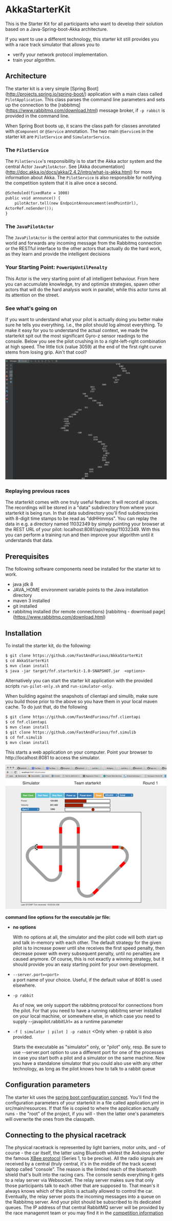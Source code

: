 # AkkaStarterKit
This is the Starter Kit for all participants who want to develop their solution based on a Java-Spring-boot-Akka architecture.

If you want to use a different technology, this starter kit still provides you with a race track simulator that allows you to

 - verify your network protocol implementation.
 - train your algorithm.

## Architecture
The starter kit is a very simple [Spring Boot] (http://projects.spring.io/spring-boot/) application with a main class
called ```PilotApplication```. This class parses the command line parameters and sets up the connection to the 
[rabbitmq] (https://www.rabbitmq.com/download.html) message broker, if ```-p rabbit``` is provided in the command line. 

When Spring Boot boots up, it scans the class path for classes annotated with ```@Component``` or ```@Service``` annotation.
The two main ```@Service```s in the starter kit are ```PilotService``` and ```SimulatorService```.
 
### The ```PilotService```
The ```PilotService```'s responsibility is to start the Akka actor system and the central Actor ```JavaPilotActor```.
See [Akka documentation] (http://doc.akka.io/docs/akka/2.4.2/intro/what-is-akka.html) for more information about Akka. 
The ```PilotService``` is also responsible for notifying the competition system that it is alive once a second.

    @Scheduled(fixedRate = 1000)
    public void announce() {
        pilotActor.tell(new EndpointAnnouncement(endPointUrl), ActorRef.noSender());
    }
  

### The ```JavaPilotActor```
The ```JavaPilotActor``` is the central actor that communicates to the outside world and forwards any incoming message
from the Rabbitmq connection or the RESTful interface to the other actors that actually do the hard work, 
as they learn and provide the intelligent decisions

### Your Starting Point: ```PowerUpUntilPenalty``` 
This Actor is the very starting point of all intelligent behaviour. From here you can accumulate knowledge, try and optimize strategies, spawn other actors that will do the hard analysis work in parallel, while this actor turns all its attention on the street.

### See what's going on
If you want to understand what your pilot is actually doing you better make sure he tells you everything. I.e., the pilot
should log almost everything. To make it easy for you to understand the actual context, we made the starterkit spit out the
most significant Gyro-z sensor readings to the console. Below you see the pilot crushing in to a right-left-right combination
at high speed. The little tick (value 3059) at the end of the first right curve stems from losing grip. Ain't that cool?

![The starterkit's console output][consoleout]

### Replaying previous races
The starterkit comes with one truly useful feature: It will record all races. The recordings will be stored in a "data" subdirectory
from where your starterkit is being run. In that data subdirectory you'll find subdirectories with 8-digit time stamps to be read as "ddHHmmss".
You can replay the data in e.g. a directory named 11032349 by simply pointing your browser at the REST URL of your pilot: localhost:8081/api/replay/11032349.
With this you can perform a training run and then improve your algorithm until it understands that data.

## Prerequisites
The following software components need be installed for the starter kit to work.

  - java jdk 8
  - JAVA_HOME environment variable points to the Java installation directory
  - maven 3 installed
  - git installed
  - rabbitmq installed (for remote connections) [rabbitmq - download page] (https://www.rabbitmq.com/download.html)

## Installation

To install the starter kit, do the following:

    $ git clone https://github.com/FastAndFurious/AkkaStarterKit
    $ cd AkkaStarterKit
    $ mvn clean install
    $ java -jar target/fnf.starterkit-1.0-SNAPSHOT.jar  <options>

Alternatively you can start the starter kit application with the provided scripts ```run-pilot-only.sh``` and ```run-simulator-only```.

When building against the snapshots of clientapi and simulib, make sure you build those prior to the above so you have them in your local maven cache. To do just that, do the following

    $ git clone https://github.com/FastAndFurious/fnf.clientapi
    $ cd fnf.clientapi
    $ mvn clean install
    $ git clone https://github.com/FastAndFurious/fnf.simulib
    $ cd fnf.simulib
    $ mvn clean install

This starts a web application on your computer. Point your browser to http://localhost:8081 to access the simulator.

![Starter Kit's Simulator][simulator]

  **command line options for the executable jar file:** 
- **no options**

  With no options at all, the simulator and the pilot code will both start up and talk in-memory with each other.
  The default strategy for the given pilot is to increase power until she receives the first speed penalty, then       decrease power with every subsequent penalty, until no penalties are caused anymore. Of course, this is not exactly   a winning strategy, but it should provide you an easy starting point for your own development.

- ```--server.port=<port> ```  
a port name of your choice. Useful, if the default value of 8081 is used elsewhere.

- ```-p rabbit```

    As of now, we only support the rabbitmq protocol for connections from the pilot. For that you need to have a         running rabbitmq server installed on your local machine, or somewhere else, in which case you need to supply
    --javapilot.rabbitUrl=<rabbitmq host> as a runtime parameter

- ```-f [ simulator | pilot ] -p rabbit```
  <Only when -p rabbit is also provided.

  Starts the executable as "simulator" only, or "pilot" only, resp. Be sure to use --server.port option to use a       different   port for one of the processes in case you start both a pilot and a simulator on the same machine.
  Now you have a standalone simulator that you could also use with any other technology, as long as the pilot knows    how to talk to a rabbit queue
  
## Configuration parameters
The starter kit uses the [spring boot configuration concept][springbootconfig]. You'll find the configuration parameters of your starterkit in a file called application.yml in src/main/resources. If that file is copied to where the application actually 
runs - the "root" of the project, if you will - then the latter one's parameters will overwrite the ones from the classpath. 
  
## Connecting to the physical racetrack
The physical racetrack is represented by light barriers, motor units, and - of course - the car itself, the latter using Bluetooth whilest the Arduinos prefer the 
famous [XBee protocol][xbee] (Series 1, to be precise). 
All the radio signals are received by a central (truly central, it's in the middle of the track scene) laptop called "console". The reason is the limited reach of the bluetooth shield
that's built into the racing cars. The console sends everything it gets to a relay server via Websocket. The relay server makes sure that only those participants talk
to each other that are supposed to. That mean's it always knows which of the pilots is actually allowed to control the car. Eventually, the relay server posts the
incoming messages into a queue on the Rabbitmq server. And your pilot should be subscribed to its dedicated queues. The IP address of that central RabbitMQ server will
be provided by the race managemnt team or you may find it in the [competition information][compinfo]


[simulator]: ./images/simulator.png
[consoleout]: ./images/console-out.png

[springbootconfig]: https://docs.spring.io/spring-boot/docs/current/reference/html/boot-features-external-config.html
[xbee]: https://learn.sparkfun.com/tutorials/exploring-xbees-and-xctu
[compinfo]: https://github.com/FastAndFurious/Documentation/blob/master/details/AdministrativeDetails.md
